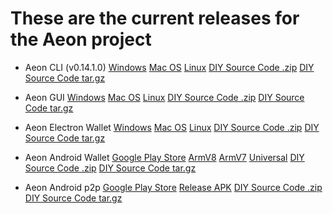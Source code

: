 # These are the current releases for the Aeon project

* Aeon CLI (v0.14.1.0)
[Windows](https://github.com/aeonix/aeon/releases/download/v0.14.1.0-aeon/aeon-win-x64-v0.14.1.0.zip)
[Mac OS](https://github.com/aeonix/aeon/releases/download/v0.14.1.0-aeon/aeon-mac-x64-v0.14.1.0.tar.bz2)
[Linux](https://github.com/aeonix/aeon/releases/download/v0.14.1.0-aeon/aeon-linux-x64-v0.14.1.0.tar.bz2)
[DIY Source Code .zip](https://github.com/aeonix/aeon/archive/v0.14.1.0-aeon.zip)
[DIY Source Code tar.gz](https://github.com/aeonix/aeon/archive/v0.14.1.0-aeon.tar.gz)

* Aeon GUI
[Windows](https://github.com/aeonix/aeon-gui/releases/download/v0.14.1.0-aeon/aeon-gui-win-x64-v0.14.1.0.zip)
[Mac OS](https://github.com/aeonix/aeon-gui/releases/download/v0.14.1.0-aeon/aeon-gui-mac-x64-v0.14.1.0.tar.bz2)
[Linux](https://github.com/aeonix/aeon-gui/releases/download/v0.14.1.0-aeon/aeon-gui-win-x64-v0.14.1.0.zip)
[DIY Source Code .zip](https://github.com/aeonix/aeon-gui/archive/v0.14.1.0-aeon.zip)
[DIY Source Code tar.gz](https://github.com/aeonix/aeon-gui/archive/v0.14.1.0-aeon.tar.gz)

* Aeon Electron Wallet
[Windows](https://github.com/BigslimVdub/AeonLW/releases/download/v1.4.1/AeonLW.Setup.1.4.1.exe)
[Mac OS](https://github.com/BigslimVdub/AeonLW/releases/download/v1.4.1/AeonLW-1.4.1.dmg)
[Linux](https://github.com/BigslimVdub/AeonLW/releases/download/v1.4.1/AeonLW_1.4.1_amd64.deb)
[DIY Source Code .zip](https://github.com/BigslimVdub/AeonLW/archive/v1.4.1.zip)
[DIY Source Code tar.gz](https://github.com/BigslimVdub/AeonLW/archive/v1.4.1.tar.gz)

* Aeon Android Wallet
[Google Play Store](https://play.google.com/store/apps/details?id=org.aeondroid.app)
[ArmV8](https://github.com/ivoryguru/aeondroid/releases/download/0.14.1.0d/app-arm64-v8a-release.apk)
[ArmV7](https://github.com/ivoryguru/aeondroid/releases/download/0.14.1.0d/app-armeabi-v7a-release.apk)
[Universal](https://github.com/ivoryguru/aeondroid/releases/download/0.14.1.0d/app-universal-release.apk)
[DIY Source Code .zip](https://github.com/ivoryguru/aeondroid/archive/0.14.1.0d.zip)
[DIY Source Code tar.gz](https://github.com/ivoryguru/aeondroid/archive/0.14.1.0d.tar.gz)

* Aeon Android p2p
[Google Play Store](https://play.google.com/store/apps/details?id=org.aeondroidp2p.app)
[Release APK](https://github.com/ivoryguru/aeondroid-p2p/releases/download/0.14.1.0d/app-release.apk)
[DIY Source Code .zip](https://github.com/ivoryguru/aeondroid-p2p/archive/0.14.1.0d.zip)
[DIY Source Code tar.gz](https://github.com/ivoryguru/aeondroid-p2p/archive/0.14.1.0d.tar.gz)

